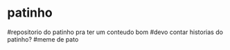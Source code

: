 # patinho
#repositorio do patinho pra ter um conteudo bom
#devo contar historias do patinho?
#meme de pato

